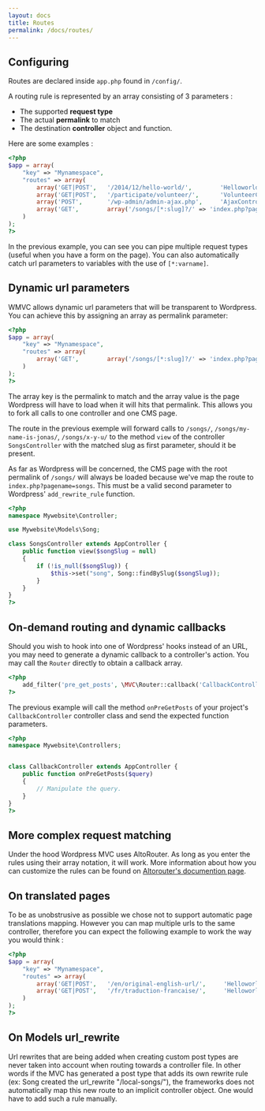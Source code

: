 ```yaml
---
layout: docs
title: Routes
permalink: /docs/routes/
---
```


## Configuring

Routes are declared inside `app.php` found in `/config/`.

A routing rule is represented by an array consisting of 3 parameters :

* The supported __request type__
* The actual __permalink__ to match
* The destination __controller__ object and function.

Here are some examples :

~~~ php
<?php
$app = array(
    "key" => "Mynamespace",
    "routes" => array(
        array('GET|POST',   '/2014/12/hello-world/',        'HelloworldController#view')
        array('GET|POST',   '/participate/volunteer/',      'VolunteerController#create')
        array('POST',       '/wp-admin/admin-ajax.php',     'AjaxController#index')
        array('GET',        array('/songs/[*:slug]?/' => 'index.php?pagename=songs'),           'SongController#view')
    )
);
?>
~~~

In the previous example, you can see you can pipe multiple request types (useful when you have a form on the page). You can also automatically catch url parameters to variables with the use of `[*:varname]`.

## Dynamic url parameters

WMVC allows dynamic url parameters that will be transparent to Wordpress. You can achieve this by assigning an array as permalink parameter:

~~~ php
<?php
$app = array(
    "key" => "Mynamespace",
    "routes" => array(
        array('GET',        array('/songs/[*:slug]?/' => 'index.php?pagename=songs'),           'SongController#view')
    )
);
?>
~~~

The array key is the permalink to match and the array value is the page Wordpress will have to load when it will hits that permalink. This allows you to fork all calls to one controller and one CMS page.

The route in the previous exemple will forward calls to `/songs/`, `/songs/my-name-is-jonas/`, `/songs/x-y-u/` to the method `view` of the controller `SongsController` with the matched slug as first parameter, should it be present.

As far as Wordpress will be concerned, the CMS page with the root permalink of `/songs/` will always be loaded because we've map the route to `index.php?pagename=songs`. This must be a valid second parameter to Wordpress' `add_rewrite_rule` function.

~~~ php
<?php
namespace Mywebsite\Controller;

use Mywebsite\Models\Song;

class SongsController extends AppController {
    public function view($songSlug = null)
    {
        if (!is_null($songSlug)) {
            $this->set("song", Song::findBySlug($songSlug));
        }
    }
}
?>
~~~

## On-demand routing and dynamic callbacks

Should you wish to hook into one of Wordpress' hooks instead of an URL, you may need to generate a dynamic callback to a controller's action. You may call the `Router` directly to obtain a callback array.

~~~ php
<?php
    add_filter('pre_get_posts', \MVC\Router::callback('CallbackController', 'onPreGetPosts'));
?>
~~~

The previous example will call the method `onPreGetPosts` of your project's `CallbackController` controller class and send the expected function parameters.


~~~ php
<?php
namespace Mywebsite\Controllers;


class CallbackController extends AppController {
    public function onPreGetPosts($query)
    {
        // Manipulate the query.
    }
}
?>
~~~


## More complex request matching

Under the hood Wordpress MVC uses AltoRouter. As long as you enter the rules using their array notation, it will work. More information about how you can customize the rules can be found on [Altorouter's documention page](https://github.com/dannyvankooten/AltoRouter).

## On translated pages

To be as unobstrusive as possible we chose not to support automatic page translations mapping. However you can map multiple urls to the same controller, therefore you can expect the following example to work the way you would think :

~~~ php
<?php
$app = array(
    "key" => "Mynamespace",
    "routes" => array(
        array('GET|POST',   '/en/original-english-url/',     'HelloworldController#view')
        array('GET|POST',   '/fr/traduction-francaise/',     'HelloworldController#view')
    )
);
?>
~~~

## On Models url_rewrite

Url rewrites that are being added when creating custom post types are never taken into account when routing towards a controller file. In other words if the MVC has generated a post type that adds its own rewrite rule (ex: Song created the url_rewrite "/local-songs/"), the frameworks does not automatically map this new route to an implicit controller object. One would have to add such a rule manually.
